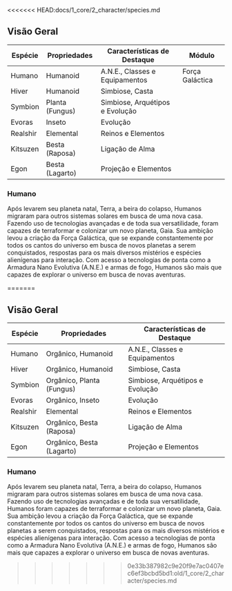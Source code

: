 <<<<<<< HEAD:docs/1_core/2_character/species.md
## Visão Geral

| Espécie  | Propriedades    | Características de Destaque     | Módulo          |
| -------- | --------------- | ------------------------------- | --------------- |
| Humano   | Humanoid        | A.N.E., Classes e Equipamentos  | Força Galáctica |
| Hiver    | Humanoid        | Simbiose, Casta                 |                 |
| Symbion  | Planta (Fungus) | Simbiose, Arquétipos e Evolução |                 |
| Evoras   | Inseto          | Evolução                        |                 |
| Realshir | Elemental       | Reinos e Elementos              |                 |
| Kitsuzen | Besta (Raposa)  | Ligação de Alma                 |                 |
| Egon     | Besta (Lagarto) | Projeção e Elementos            |                 |

### Humano

Após levarem seu planeta natal, Terra, a beira do colapso, Humanos migraram para outros sistemas solares em busca de uma nova casa. Fazendo uso de tecnologias avançadas e de toda sua versatilidade, foram capazes de terraformar e colonizar um novo planeta, Gaia. Sua ambição levou a criação da Força Galáctica, que se expande constantemente por todos os cantos do universo em busca de novos planetas a serem conquistados, respostas para os mais diversos mistérios e espécies alienígenas para interação. Com acesso a tecnologias de ponta como a Armadura Nano Evolutiva (A.N.E.) e armas de fogo, Humanos são mais que capazes de explorar o universo em busca de novas aventuras.

<!-- #### HIVER

Hivers são humanos que decidiram migrar para outros cantos do universo após decidirem que terraformar um planeta é uma atrocidade quanto a fauna e flora nativa. Com o lema de "Não adapte o meio a você, adapte-se ao meio", hivers buscam a simbiose com as mais diversas criaturas parasíticas, garantido-os alta modificação e adaptação corporal. Exploram o universo sempre buscando novas formas de vida que possam ter uma relação de benefício mútuo. Os simbiontes presentes no corpo de um hiver proveem diversos benefícios e habilidades a seu hospedeiro.

#### SYMBION

Uma espécie de fungos parasíticos que se especializou em simbiose e adaptação, tanto que ao longo do tempo, ao infectar outras criaturas racionais, também alcançou senciência e racionalidade. Se espalha pelo universo ao contaminar criaturas através da dispersão de esporos por seres já infectados. Symbions se adaptam a criatura infectada, tornando-a mais forte e aprimorando suas habilidades. Dependendo do Symbion, também pode infectar criaturas já mortas ou à beira da morte e usá-las como se fossem zumbis por um período de tempo

#### EVORAS

Uma espécie insectóide que possui anatomia semelhante a insetos, aranhas, e outros diversas criaturas presentes na Terra. São seres racionais e extremamente vorazes e predadores. Geralmente vagam pelo universo sozinhos, caçando as mais diversas criaturas para acelerar seu processo evolutivo. Evoras atacam suas vítimas com mandíbulas, braços e ferrões que lembram outras criaturas do planeta Terra. Também podem lançar substâncias especiais como seda (teia), asfalto, entre outras, para sucumbir suas vítimas.

#### Realshir

Um dos seres mais raros do universo, não se possui muita informação sobre sua anatomia, biologia, função e procriação. Realshirs são eres elementais, ou seja, compostos inteiramente por um elemento atribuído ao portão do Reino que surgiu. Há relatos de realshirs que podem fazer transições entre mais de um elemento, podendo ter conexão com o Reino do Fogo num instante, e no outro ao Reino do Ar ou Tempestade. Parecem viajar pelo universo em uma espécie de migração solitária procurando Portões de Reinos em diferentes mundos para dominar os elementos. Utilizam seu próprio corpo elemental para realizar suas habilidades e movimentação.  -->
=======
## Visão Geral

| Espécie  | Propriedades              | Características de Destaque     |
| -------- | ------------------------- | ------------------------------- |
| Humano   | Orgânico, Humanoid        | A.N.E., Classes e Equipamentos  |
| Hiver    | Orgânico, Humanoid        | Simbiose, Casta                 |
| Symbion  | Orgânico, Planta (Fungus) | Simbiose, Arquétipos e Evolução |
| Evoras   | Orgânico, Inseto          | Evolução                        |
| Realshir | Elemental                 | Reinos e Elementos              |
| Kitsuzen | Orgânico, Besta (Raposa)  | Ligação de Alma                 |
| Egon     | Orgânico, Besta (Lagarto) | Projeção e Elementos            |

### Humano

Após levarem seu planeta natal, Terra, a beira do colapso, Humanos migraram para outros sistemas solares em busca de uma nova casa. Fazendo uso de tecnologias avançadas e de toda sua versatilidade, Humanos foram capazes de terraformar e colonizar um novo planeta, Gaia. Sua ambição levou a criação da Força Galáctica, que se expande constantemente por todos os cantos do universo em busca de novos planetas a serem conquistados, respostas para os mais diversos mistérios e espécies alienígenas para interação. Com acesso a tecnologias de ponta como a Armadura Nano Evolutiva (A.N.E.) e armas de fogo, Humanos são mais que capazes a explorar o universo em busca de novas aventuras.

<!-- #### HIVER

Hivers são humanos que decidiram migrar para outros cantos do universo após decidirem que terraformar um planeta é uma atrocidade quanto a fauna e flora nativa. Com o lema de "Não adapte o meio a você, adapte-se ao meio", hivers buscam a simbiose com as mais diversas criaturas parasíticas, garantido-os alta modificação e adaptação corporal. Exploram o universo sempre buscando novas formas de vida que possam ter uma relação de benefício mútuo. Os simbiontes presentes no corpo de um hiver proveem diversos benefícios e habilidades a seu hospedeiro.

#### SYMBION

Uma espécie de fungos parasíticos que se especializou em simbiose e adaptação, tanto que ao longo do tempo, ao infectar outras criaturas racionais, também alcançou senciência e racionalidade. Se espalha pelo universo ao contaminar criaturas através da dispersão de esporos por seres já infectados. Symbions se adaptam a criatura infectada, tornando-a mais forte e aprimorando suas habilidades. Dependendo do Symbion, também pode infectar criaturas já mortas ou à beira da morte e usá-las como se fossem zumbis por um período de tempo

#### EVORAS

Uma espécie insectóide que possui anatomia semelhante a insetos, aranhas, e outros diversas criaturas presentes na Terra. São seres racionais e extremamente vorazes e predadores. Geralmente vagam pelo universo sozinhos, caçando as mais diversas criaturas para acelerar seu processo evolutivo. Evoras atacam suas vítimas com mandíbulas, braços e ferrões que lembram outras criaturas do planeta Terra. Também podem lançar substâncias especiais como seda (teia), asfalto, entre outras, para sucumbir suas vítimas.

#### Realshir

Um dos seres mais raros do universo, não se possui muita informação sobre sua anatomia, biologia, função e procriação. Realshirs são eres elementais, ou seja, compostos inteiramente por um elemento atribuído ao portão do Reino que surgiu. Há relatos de realshirs que podem fazer transições entre mais de um elemento, podendo ter conexão com o Reino do Fogo num instante, e no outro ao Reino do Ar ou Tempestade. Parecem viajar pelo universo em uma espécie de migração solitária procurando Portões de Reinos em diferentes mundos para dominar os elementos. Utilizam seu próprio corpo elemental para realizar suas habilidades e movimentação.  -->
>>>>>>> 0e33b387982c9e20f9e7ac0407ec6ef3bcbd5bd1:old/1_core/2_character/species.md
